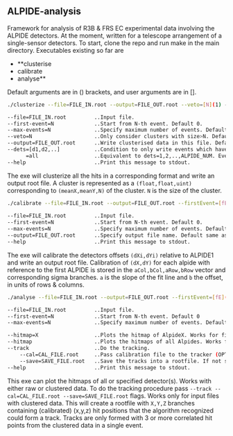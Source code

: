 ## ALPIDE-analysis
Framework for analysis of R3B & FRS EC experimental data involving the ALPIDE detectors.
At the moment, written for a telescope arrangement of a single-sensor detectors.
To start, clone the repo and run make in the main directory.
Executables existing so far are

- **clusterise
- calibrate
- analyse**

Default arguments are in () brackets, and user arguments are in [].
```sh
./clusterize --file=FILE_IN.root --output=FILE_OUT.root --veto=[N](1) --firstEvent=[fE](0) --max-events=[mE](-1) --dets=[{x_i}]()

--file=FILE_IN.root         ..Input file.
--first-event=N             ..Start from N-th event. Default 0. 
--max-events=N              ..Specify maximum number of events. Default all entries.
--veto=N                    ..Only consider clusters with size>N. Default 1.
--output=FILE_OUT.root      ..Write clusterised data in this file. Default $(FILE_IN)_cl.root.
--dets=[d1,d2,..]           ..Condition to only write events which have clusters in every specified detectors.
      =all				    ..Equivalent to dets=1,2,..,ALPIDE_NUM. Every event must contain a cluster in all detectors.
--help                      ..Print this message to stdout.
```
The exe will clusterize all the hits in a corresponding format and write an output root file.
A cluster is represented as a `(float,float,uint)`
corresponding to `(meanX,meanY,N)` of the cluster. `N` is the size of the cluster.


```sh
./calibrate --file=FILE_IN.root --output=FILE_OUT.root --firstEvent=[fE](0) --max-events=[mE](-1)
		
--file=FILE_IN.root         ..Input file.
--first-event=N             ..Start from N-th event. Default 0.
--max-events=N              ..Specify maximum number of events. Default all entries.
--output=FILE_OUT.root      ..Specify output file name. Default same as input file with 'calib' suffix.
--help                      ..Print this message to stdout.
```
The exe will calibrate the detectors offsets `(dXi,dYi)` relative to ALPIDE1 and write an output root file.
Calibration of `(dX,dY)` for each alpide with reference to the first ALPIDE is stored in the
`aCol,bCol,aRow,bRow` vector and corresponding sigma branches. `a`	is the slope of the fit line and `b` the offset,
in units of rows & columns.


```sh
./analyse --file=FILE_IN.root --output=FILE_OUT.root --firstEvent=[fE](0) --max-events=[mE](-1) --<OTHER_ARGS> 

--file=FILE_IN.root         ..Input file.
--first-event=N             ..Start from N-th event. Default 0 
--max-events=N	            ..Specify maximum number of events. Default all entries.

--hitmap=X                  ..Plots the hitmap of AlpideX. Works for files containing raw or clustered data.
--hitmap                    ..Plots the hitmaps of all Alpides. Works for files containing raw or clustered data.
--track                     ..Do the tracking.
	--cal=CAL_FILE.root     ..Pass calibration file to the tracker (OPTIONAL).
	--save=SAVE_FILE.root   ..Save the tracks into a rootfile. If not specified, only plots the data.
--help                      ..Print this message to stdout.
```
This exe can plot the hitmaps of all or specified detector(s). Works with either raw or clustered data.
To do the tracking procedure pass `--track --cal=CAL_FILE.root --save=SAVE_FILE.root` flags. Works only for input files with clustered data.
This will create a rootfile with `X,Y,Z` branches containing (calibrated) (x,y,z) hit positions that the algorithm recognized 
could form a track. Tracks are only formed with 3 or more correlated hit points from the clustered data in a single event.
